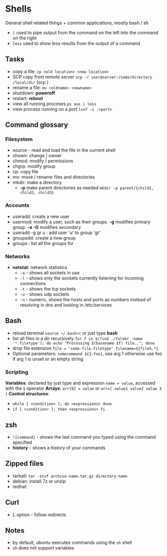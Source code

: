 # Shells
General shell related things + common applications, mostly bash / sh

* `|` used to pipe output from the command on the left into the command on the right
* `less` used to show less results from the output of a command

## Tasks
* copy a file: `cp <old location> <new location>`
* SCP copy from remote server `scp -r user@server:/some/directory /local/dir` (scp <orig> <dest>)
* rename a file: `mv <oldname> <newname>`
* shutdown: **poweroff**
* restart: **reboot**
* view all running proceses `ps aux | less`
* view process running on a port `lsof -i :<port>`

## Command glossary
### Filesystem
* source <file> - read and load the file in the current shell
* chown: change <file>|<folder> owner
* chmod: modify <file>|<folder> permissions
* chgrp: modify group
* cp: copy file
* mv: move / rename files and directories
* mkdir: make a directory
  - **-p** make parent directories as needed
  `mkdir -p parent/{child1, child2, child3}`

### Accounts
* useradd: create a new user
* usermod: modify a user, such as their groups. **-g** modifies primary group. **-a -G** modifies secondary
* useradd -g gr u : add user 'u' to group 'gr'
* groupadd: create a new group
* groups <user> : list all the groups for <user>

### Networks
* **netstat**: network statistics
  - `-a` - shows all sockets in use
  - `-l` - shows only the sockets currently listening for incoming connections
  - `-t` - shows the tcp sockets
  - `-u` - shows udp sockets
  - `-n` - numeric, shows the hosts and ports as numbers instead of resolving in dns and looking in /etc/services

## Bash
* reload terminal `source ~/.bashrc` or just type **bash**
* list all files in a dir recursively
  `for f in $(find ./folder -name '*.filetype');
   do echo "Processing $(basename $f) file.."; done`
* drop file extension
  `file = 'some-file.filetype'
   filename=${file%.*}
  `
* Optional parameters: `somecommand ${1-foo}`, use arg 1 otherwise use foo if arg 1 is unset or an empty string  

### Scripting
**Variables**: declared by just type and expression `name = value`, accessed with the `$` operator
**Arrays**: `arr[0] = value` or `arr=( value1 value2 value 3 )`
**Control structures**:
- `while [ <condition> ]; do <expressions> done`
- `if [ <condition> ]; then <expressions> fi`

## zsh
* `![command]` - shows the last command you typed using the command specified
* **history** - shows a history of your commands

## Zipped files
- tarball: `tar -zcvf archive-name.tar.gz directory-name`
- debian: install 7z or unzip
- redhat:

## Curl
- L option - follow redirects

## Notes
- by default, ubuntu executes commands using the `sh` shell
- `sh` does not support variables
